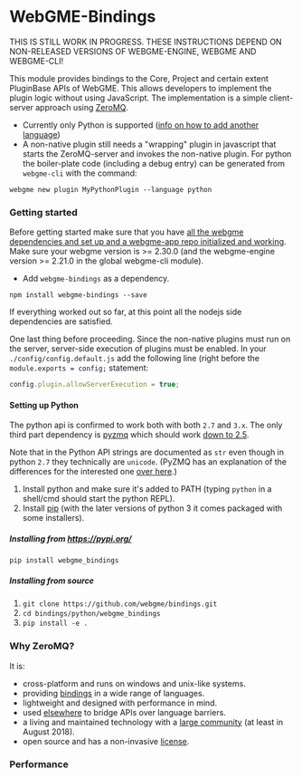 # WebGME-Bindings

THIS IS STILL WORK IN PROGRESS. THESE INSTRUCTIONS DEPEND ON NON-RELEASED VERSIONS OF WEBGME-ENGINE, WEBGME AND WEBGME-CLI!

This module provides bindings to the Core, Project and certain extent
PluginBase APIs of WebGME. This allows developers to implement the
plugin logic without using JavaScript. The implementation is a simple client-server
approach using [ZeroMQ](http://zeromq.org/).

- Currently only Python is supported ([info on how to add another language](./srcripts/README.md))
- A non-native plugin still needs a "wrapping" plugin in javascript that starts the ZeroMQ-server
and invokes the non-native plugin. For python the boiler-plate code (including a debug entry) can be
generated from `webgme-cli` with the command:
```
webgme new plugin MyPythonPlugin --language python
```


### Getting started
Before getting started make sure that you have [all the webgme dependencies and set
up and a webgme-app repo initialized and working](https://webgme.readthedocs.io/en/latest/getting_started/dependencies.html).
Make sure your webgme version is >= 2.30.0 (and the webgme-engine version >= 2.21.0 in the global webgme-cli module).

- Add `webgme-bindings` as a dependency.
```
npm install webgme-bindings --save
```

If everything worked out so far, at this point all the nodejs side dependencies are satisfied.

One last thing before proceeding. Since the non-native plugins must run on the server, server-side execution of plugins must be enabled.
In your `./config/config.default.js` add the following line (right before the `module.exports = config;` statement:
```javascript
config.plugin.allowServerExecution = true;
```

#### Setting up Python
The python api is confirmed to work both with both `2.7` and `3.x`. The only third part dependency is
[pyzmq](https://github.com/zeromq/pyzmq) which should work [down to 2.5](https://pyzmq.readthedocs.io/en/latest/pyversions.html).

Note that in the Python API strings are documented as `str` even though in python `2.7` they technically are `unicode`.
(PyZMQ has an explanation of the differences for the interested one [over here](https://pyzmq.readthedocs.io/en/latest/unicode.html).)

1. Install python and make sure it's added to PATH (typing `python` in a shell/cmd should start the python REPL).
2. Install [pip](https://pypi.org/project/pip/) (with the later versions of python 3 it comes packaged with some installers).

##### Installing from https://pypi.org/

```pip install webgme_bindings```

##### Installing from source
1. ```git clone https://github.com/webgme/bindings.git```
2. `cd bindings/python/webgme_bindings`
3. `pip install -e .`



### Why ZeroMQ?
It is:
- cross-platform and runs on windows and unix-like systems.
- providing [bindings](http://zeromq.org/bindings:_start) in a wide range of languages.
- lightweight and designed with performance in mind.
- used [elsewhere](http://www.zerorpc.io/) to bridge APIs over language barriers.
- a living and maintained technology with a [large community](https://github.com/zeromq) (at least in August 2018).
- open source and has a non-invasive [license](http://zeromq.org/area:licensing).


### Performance
